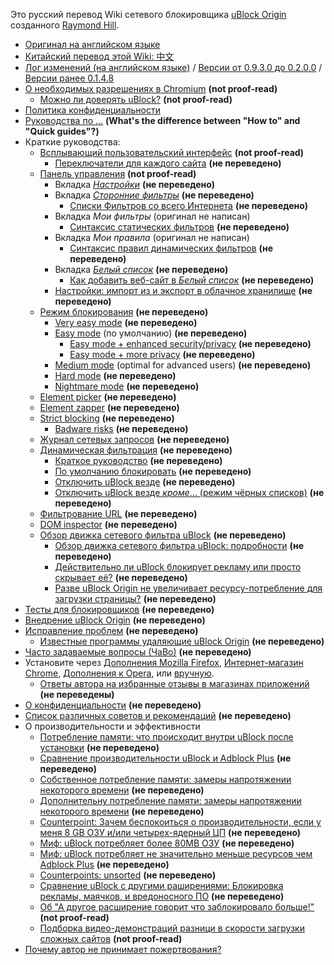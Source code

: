 Это русский перевод Wiki сетевого блокировщика [uBlock Origin](https://github.com/gorhill/uBlock/) созданного [Raymond Hill](https://github.com/gorhill).
- [Оригинал на английском языке](https://github.com/gorhill/uBlock/wiki) 
- [Китайский перевод этой Wiki: 中文](https://github.com/fang5566/uBlock/wiki/Home)
- [Лог изменений (на английском языке)](https://github.com/gorhill/uBlock/releases) / [Версии от 0.9.3.0 до 0.2.0.0](https://github.com/chrisaljoudi/uBlock/releases) / [Версии ранее 0.1.4.8](https://github.com/gorhill/uBlock/wiki/Change-log)
- [О необходимых разрешениях в Chromium](./About-the-required-permissions.md) **(not proof-read)**
    - [Можно ли доверять uBlock?](./Can-you-trust-uBlock%3F.md) **(not proof-read)**
- [Политика конфиденциальности](./Privacy-policy.md)
- [Руководства по ...](./How-to-....md) **(What's the difference between "How to" and "Quick guides"?)**
- Краткие руководства:
    - [Всплывающий пользовательский интерфейс](./Quick-guide:-popup-user-interface.md) **(not proof-read)**
        - [Переключатели для каждого сайта](./Per-site-switches.md) **(не переведено)**
    - [Панель управления](./Dashboard.md) **(not proof-read)**
        - Вкладка [_Настройки_](./Dashboard:-Settings.md) **(не переведено)**
        - Вкладка [_Сторонние фильтры_](./Dashboard:-3rd-party-filters.md) **(не переведено)**
            - [Списки Фильтров со всего Интернета](./Filter-lists-from-around-the-web.md) **(не переведено)**
        - Вкладка _Мои фильтры_ (оригинал не написан)
            - [Синтаксис статических фильтров](./Static-filter-syntax.md) **(не переведено)**
        - Вкладка _Мои правила_ (оригинал не написан)
            - [Синтаксис правил динамических фильтров](./Dynamic-filtering:-rule-syntax.md) **(не переведено)**
        - Вкладка [_Белый список_](./Dashboard:-Whitelist.md) **(не переведено)**
            - [Как добавить веб-сайт в _Белый список_](./How-to-whitelist-a-web-site.md) **(не переведено)**
        - [Настройки: импорт из и экспорт в облачное хранилище](./Cloud-storage.md) **(не переведено)**
    - [Режим блокирования](./Blocking-mode.md) **(не переведено)**
        - [Very easy mode](./Blocking-mode:-very-easy-mode.md) **(не переведено)**
        - [Easy mode](./Blocking-mode:-easy-mode.md) (по умолчанию) **(не переведено)**
            - [Easy mode + enhanced security/privacy](./Dynamic-filtering:-Benefits-of-blocking-3rd-party-iframe-tags.md) **(не переведено)**
            - [Easy mode + more privacy](./Dynamic-filtering:-to-easily-reduce-privacy-exposure.md) **(не переведено)**
        - [Medium mode](./Blocking-mode:-medium-mode.md) (optimal for advanced users) **(не переведено)**
        - [Hard mode](./Blocking-mode:-hard-mode.md) **(не переведено)**
        - [Nightmare mode](./Blocking-mode:-nightmare-mode.md) **(не переведено)**
    - [Element picker](./Element-picker.md) **(не переведено)**
    - [Element zapper](./Element-zapper.md) **(не переведено)**
    - [Strict blocking](./Strict-blocking.md) **(не переведено)**
        - [Badware risks](./Badware-risks.md) **(не переведено)**
    - [Журнал сетевых запросов](./The-logger.md) **(не переведено)**
    - [Динамическая фильтрация](./Dynamic-filtering.md) **(не переведено)**
        - [Краткое руководство](./Dynamic-filtering:-quick-guide.md) **(не переведено)**
        - [По умолчанию блокировать](./Dynamic-filtering:-default-deny.md) **(не переведено)**
        - [Отключить uBlock везде](./Dynamic-filtering:-turn-off-uBlock-everywhere.md) **(не переведено)**
        - [Отключить uBlock везде _кроме_... (режим чёрных списков)](./Dynamic-filtering:-turn-off-uBlock-everywhere-except.md) **(не переведено)**
    - [Фильтрование URL](./Dynamic-URL-filtering.md) **(не переведено)**
    - [DOM inspector](./DOM-inspector.md) **(не переведено)**
    - [Обзор движка сетевого фильтра uBlock](./Overview-of-uBlock's-network-filtering-engine.md) **(не переведено)**
        - [Обзор движка сетевого фильтра uBlock: подробности](./Overview-of-uBlock's-network-filtering-engine:-details.md) **(не переведено)**
        - [Действительно ли uBlock блокирует рекламу или просто скрывает её?](./Does-uBlock-block-ads-or-just-hide-them%3F.md) **(не переведено)**
        - [Разве uBlock Origin не увеличивает ресурсу-потребление для загрузки страницы?](./Doesn't-uBlock-Origin-add-overhead-to-page-load%3F.md) **(не переведено)**
- [Тесты для блокировщиков](./Tools.md) **(не переведено)**
- [Внедрение uBlock Origin](./Deploying-uBlock-Origin.md) **(не переведено)**
- [Исправление проблем](./Troubleshooting.md) **(не переведено)**
    - [Известные программы удаляющие uBlock Origin](./Software-known-to-have-uninstalled-uBlock-Origin.md) **(не переведено)**
- [Часто задаваемые вопросы (ЧаВо)](./FAQ.md)  **(не переведено)**
- Установите через [Дополнения Mozilla Firefox](https://addons.mozilla.org/firefox/addon/ublock-origin/), [Интернет-магазин Chrome](https://chrome.google.com/webstore/detail/ublock-origin/cjpalhdlnbpafiamejdnhcphjbkeiagm), [Дополнения к Opera](https://addons.opera.com/en-gb/extensions/details/ublock/), или [вручную](https://github.com/gorhill/uBlock/tree/master/dist#install).
    - [Ответы автора на избранные отзывы в магазинах приложений](./My-answers-to-web-store-reviews-where-appropriate.md) **(не переведены)**
- [О конфиденциальности](./Privacy-stuff.md) **(не переведено)**
- [Список различных советов и рекомендаций](./Tips-and-tricks-waterfall.md) **(не переведено)**
- О производительности и эффективности
    - [Потребление памяти: что происходит внутри uBlock после установки](./Memory-footprint:-what-happens-inside-uBlock-after-installation.md) **(не переведено)**
    - [Сравнение производительности uBlock и Adblock Plus](./uBlock-vs.-ABP:-efficiency-compared.md) **(не переведено)**
    - [Собственное потребление памяти: замеры напротяжении некоторого времени](./Own-memory-usage:-benchmarks-over-time.md) **(не переведено)**
    - [Дополнительну потребление памяти: замеры напротяжении некоторого времени](./Contributed-memory-usage:-benchmarks-over-time.md) **(не переведено)**
    - [Counterpoint: Зачем беспокоиться о производительности, если у меня 8 GB ОЗУ и/или четырех-ядерный ЦП](./Who-cares-about-efficiency,-I-have-8-GB-and%7Cor-a-quad-core-CPU.md) **(не переведено)**
    - [Миф: uBlock потребляет более 80MB ОЗУ](./Myth:-uBlock-consumes-over-80MB.md) **(не переведено)**
    - [Миф: uBlock потребляет не значительно меньше ресурсов чем Adblock Plus](./Myth:-uBlock-is-just-slightly-less-resource-intensive-than-Adblock-Plus.md) **(не переведено)**
    - [Counterpoints: unsorted](./Counterarguments.md) **(не переведено)**
    - [Сравнение uBlock с другими раширениями: Блокировка рекламы, маячков, и вредоносного ПО](./uBlock-and-others:-Blocking-ads,-trackers,-malwares.md) **(не переведено)**
    - [Об "А другое расширение говорит что заблокировало больше!"](./About-%22This-other-extension-reports-more-stuff-blocked!%22.md) **(not proof-read)**
    - [Подборка видео-демонстраций разници в скорости загрузки сложных сайтов](./Various-videos-showing-side-by-side-comparison-of-the-load-speed-of-complex-sites.md) **(not proof-read)**
- [Почему автор не принимает пожертвования?](./Why-don't-you-accept-donations%3F.md)
